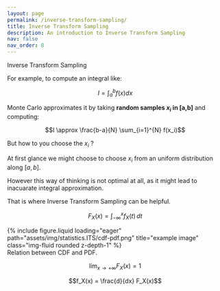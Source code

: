 ```yaml
---
layout: page
permalink: /inverse-transform-sampling/
title: Inverse Transform Sampling
description: An introduction to Inverse Transform Sampling
nav: false
nav_order: 8
---
```


Inverse Transform Sampling


For example, to compute an integral like:

$$I = \int_a^b f(x) dx$$

Monte Carlo approximates it by taking **random samples $x_i$  in [a,b]** and computing:

$$I \approx \frac{b-a}{N} \sum_{i=1}^{N} f(x_i)$$

But how to you choose the $x_i$ ?

At first glance we might choose to choose $x_i$ from an uniform distribution along $[a,b]$.

However this way of thinking is not optimal at all, as it might lead to inacuarate integral approximation. 

That is where Inverse Transform Sampling can be helpful. 


$$F_X(x) = \int_{-\infty}^{x} f_X(t) \, dt$$

<div class="row">
    <div class="col-sm mt-3 mt-md-0">
        {% include figure.liquid loading="eager" path="assets/img/statistics.ITS/cdf-pdf.png" title="example image" class="img-fluid rounded z-depth-1" %}
    </div>
</div>
<div class="caption">
    Relation between CDF and PDF.
</div>

$$\lim_{x \to +\infty} F_X(x)=1$$


$$f_X(x) = \frac{d}{dx} F_X(x)$$